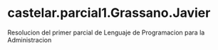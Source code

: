 # castelar.parcial1.Grassano.Javier
Resolucion del primer parcial de Lenguaje de Programacion para la Administracion
